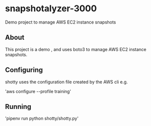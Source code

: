 # snapshotalyzer-3000

Demo project to manage AWS EC2 instance snapshots

## About

This project is a demo , and uses boto3 to manage AWS EC2 instance snapshots.

## Configuring

shotty uses the configuration file created by the AWS cli e.g.

'aws configure --profile training'

## Running 

'pipenv run python shotty/shotty.py'



